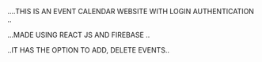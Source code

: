 ....THIS IS AN EVENT  CALENDAR WEBSITE WITH LOGIN AUTHENTICATION ..


...MADE USING REACT JS AND FIREBASE ..



..IT HAS THE OPTION TO ADD, DELETE EVENTS..

